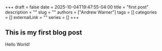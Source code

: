 +++ 
draft = false
date = 2025-10-04T19:47:55-04:00
title = "first post"
description = ""
slug = ""
authors = ["Andrew Warner"]
tags = []
categories = []
externalLink = ""
series = []
+++


## This is my first blog post

Hello World!
